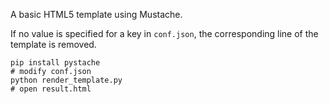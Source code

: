A basic HTML5 template using Mustache.

If no value is specified for a key in ```conf.json```, the corresponding
line of the template is removed.

```
pip install pystache
# modify conf.json
python render_template.py
# open result.html
```
